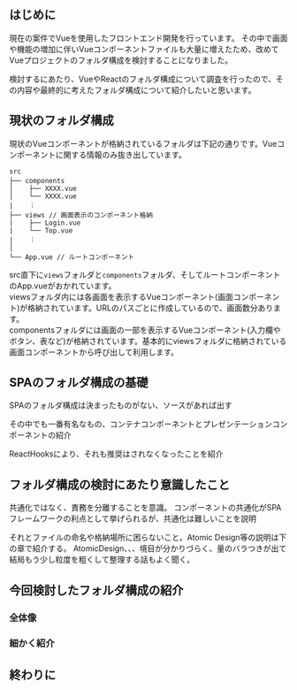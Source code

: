 ## はじめに
現在の案件でVueを使用したフロントエンド開発を行っています。
その中で画面や機能の増加に伴いVueコンポーネントファイルも大量に増えたため、改めてVueプロジェクトのフォルダ構成を検討することになりました。


検討するにあたり、VueやReactのフォルダ構成について調査を行ったので、その内容や最終的に考えたフォルダ構成について紹介したいと思います。


## 現状のフォルダ構成
現状のVueコンポーネントが格納されているフォルダは下記の通りです。Vueコンポーネントに関する情報のみ抜き出しています。
```
src
├── components　
│    ├── XXXX.vue
│    └── XXXX.vue
|    ︙
├── views // 画面表示のコンポーネント格納
|    ├── Login.vue
|    └── Top.vue
|    ︙
│
└── App.vue // ルートコンポーネント
```
src直下に`views`フォルダと`components`フォルダ、そしてルートコンポーネントのApp.vueがおかれています。  
viewsフォルダ内には各画面を表示するVueコンポーネント(画面コンポーネント)が格納されています。URLのパスごとに作成しているので、画面数分あります。  
componentsフォルダには画面の一部を表示するVueコンポーネント(入力欄やボタン、表など)が格納されています。基本的にviewsフォルダに格納されている画面コンポーネントから呼び出して利用します。




## SPAのフォルダ構成の基礎
SPAのフォルダ構成は決まったものがない、ソースがあれば出す


その中でも一番有名なもの、コンテナコンポーネントとプレゼンテーションコンポーネントの紹介

ReactHooksにより、それも推奨はされなくなったことを紹介


## フォルダ構成の検討にあたり意識したこと
共通化ではなく、責務を分離することを意識。
コンポーネントの共通化がSPAフレームワークの利点として挙げられるが、共通化は難しいことを説明

それとファイルの命名や格納場所に困らないこと。Atomic Design等の説明は下の章で紹介する。
AtomicDesign、、、境目が分かりづらく、量のバラつきが出て結局もう少し粒度を粗くして整理する話もよく聞く。

## 今回検討したフォルダ構成の紹介
### 全体像




### 細かく紹介




## 終わりに

